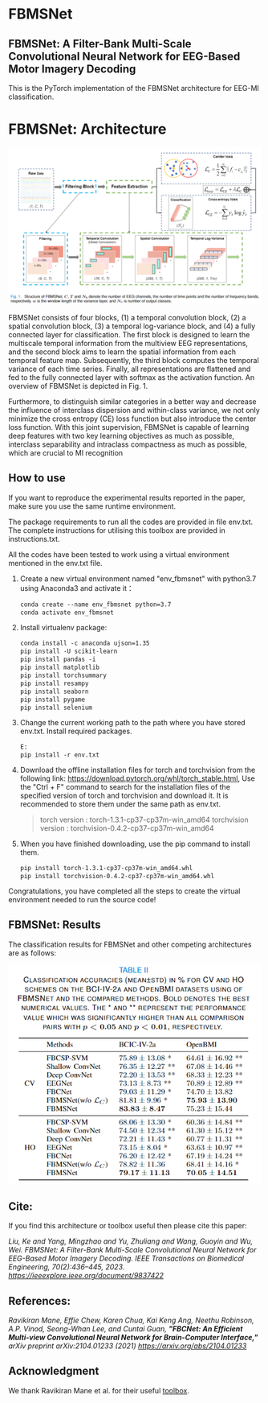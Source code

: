 # FBMSNet

## FBMSNet: A Filter-Bank Multi-Scale Convolutional Neural Network for EEG-Based Motor Imagery Decoding

This is the PyTorch implementation of the FBMSNet architecture for EEG-MI classification. 

# FBMSNet: Architecture

![FBMSNet](FBMSNet.png)

FBMSNet consists of four blocks, (1) a temporal convolution block, (2) a spatial convolution block, (3) a temporal log-variance block, and (4) a fully connected layer for classification. The first block is designed to learn the multiscale temporal information from the multiview EEG representations, and the second block aims to learn the spatial information from each temporal feature map. Subsequently, the third block computes the temporal variance of each time series. Finally, all representations are flattened and fed to the fully connected layer with softmax as the activation function. An overview of FBMSNet is depicted in Fig. 1.

Furthermore, to distinguish similar categories in a better way and decrease the influence of interclass dispersion and within-class variance, we not only minimize the cross entropy (CE) loss function but also introduce the center loss function. With this joint supervision, FBMSNet is capable of learning deep features with two key learning objectives as much as possible, interclass separability and intraclass compactness as much as possible, which are crucial to MI recognition

## How to use
If you want to reproduce the experimental results reported in the paper, make sure you use the same runtime environment.

The package requirements to run all the codes are provided in file env.txt. The complete instructions for utilising this toolbox are provided in instructions.txt.

All the codes have been tested to work using a virtual environment mentioned in the env.txt file. 

1. Create a new virtual environment named "env_fbmsnet" with python3.7 using Anaconda3 and activate it：

   ```
   conda create --name env_fbmsnet python=3.7
   conda activate env_fbmsnet
   ```


3. Install virtualenv package:

   ```
   conda install -c anaconda ujson=1.35
   pip install -U scikit-learn
   pip install pandas -i
   pip install matplotlib
   pip install torchsummary
   pip install resampy
   pip install seaborn
   pip install pygame
   pip install selenium
   ```

3. Change the current working path to the path where you have stored env.txt. Install required packages.

   ```
   E: 
   pip install -r env.txt
   ```

4. Download the offline installation files for torch and torchvision from the following link: https://download.pytorch.org/whl/torch_stable.html, Use the "Ctrl + F" command to search for the installation files of the specified version of torch and torchvision and download it. It is recommended to store them under the same path as env.txt.

   > torch version : torch-1.3.1-cp37-cp37m-win_amd64
   > torchvision version : torchvision-0.4.2-cp37-cp37m-win_amd64

5. When you have finished downloading, use the pip command to install them.

   ```
   pip install torch-1.3.1-cp37-cp37m-win_amd64.whl
   pip install torchvision-0.4.2-cp37-cp37m-win_amd64.whl
   ```

Congratulations, you have completed all the steps to create the virtual environment needed to run the source code!

## FBMSNet: Results

The classification results for FBMSNet and other competing architectures are as follows:

![results](results.png)

## Cite:
If you find this architecture or toolbox useful then please cite this paper:

*Liu, Ke and Yang, Mingzhao and Yu, Zhuliang and Wang, Guoyin and Wu, Wei. FBMSNet: A Filter-Bank Multi-Scale Convolutional Neural Network for EEG-Based Motor Imagery Decoding. IEEE Transactions on Biomedical Engineering, 70(2):436–445, 2023. https://ieeexplore.ieee.org/document/9837422*


## References:

*Ravikiran Mane, Effie Chew, Karen Chua, Kai Keng Ang, Neethu Robinson, A.P. Vinod, Seong-Whan Lee, and Cuntai Guan, **"FBCNet: An Efficient Multi-view Convolutional Neural Network for Brain-Computer Interface,"** arXiv preprint arXiv:2104.01233 (2021) https://arxiv.org/abs/2104.01233*

## Acknowledgment

We thank Ravikiran Mane et al. for their useful [toolbox](https://github.com/ravikiran-mane/FBCNet). 

